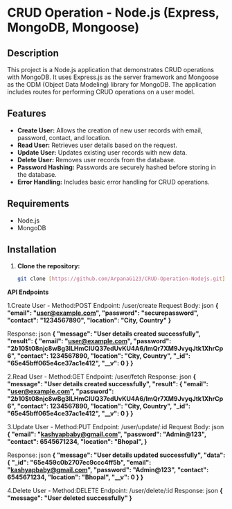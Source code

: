 # CRUD Operation - Node.js (Express, MongoDB, Mongoose)

## Description
This project is a Node.js application that demonstrates CRUD operations with MongoDB. It uses Express.js as the server framework and Mongoose as the ODM (Object Data Modeling) library for MongoDB. The application includes routes for performing CRUD operations on a user model.

## Features

- **Create User:** Allows the creation of new user records with email, password, contact, and location.
- **Read User:** Retrieves user details based on the request.
- **Update User:** Updates existing user records with new data.
- **Delete User:** Removes user records from the database.
- **Password Hashing:** Passwords are securely hashed before storing in the database.
- **Error Handling:** Includes basic error handling for CRUD operations.

## Requirements

- Node.js
- MongoDB

## Installation

1. **Clone the repository:**
   ```bash
   git clone [https://github.com/ArpanaG123/CRUD-Operation-Nodejs.git](https://github.com/ArpanaG123/CRUD-APIs.git)

**API Endpoints**

1.Create User - Method:POST
Endpoint: /user/create
Request Body:
json
**{
  "email": "user@example.com",
  "password": "securepassword",
  "contact": "1234567890",
  "location": "City, Country"
}**

Response:
json
**{
    "message": "User details created successfully",
    "result": {
        "email": "user@example.com",
        "password": "$2b$10$t08njc8wBg3lLHmClUQ37edUvKU4A6/lmQr7XM9JvyqJtk1XhrCp6",
        "contact": 1234567890,
        "location": "City, Country",
        "_id": "65e45bff065e4ce37ac1e412",
        "__v": 0
    }
}**


2.Read User - Method:GET
Endpoint: /user/fetch
Response:
json
**{
    "message": "User details created successfully",
    "result": {
        "email": "user@example.com",
        "password": "$2b$10$t08njc8wBg3lLHmClUQ37edUvKU4A6/lmQr7XM9JvyqJtk1XhrCp6",
        "contact": 1234567890,
        "location": "City, Country",
        "_id": "65e45bff065e4ce37ac1e412",
        "__v": 0
    }
}**

3.Update User - Method:PUT
Endpoint: /user/update/:id
Request Body:
json
**{
  "email": "kashyapbaby@gmail.com",
  "password": "Admin@123",
  "contact": 6545671234,
  "location": "Bhopal",
}**

Response:
json
**{
    "message": "User details updated successfully",
    "data": {
        "_id": "65e459c0b2707ec9ccc4ff5b",
        "email": "kashyapbaby@gmail.com",
        "password": "Admin@123",
        "contact": 6545671234,
        "location": "Bhopal",
        "__v": 0
    }
}**

4.Delete User - Method:DELETE
Endpoint: /user/delete/:id
Response:
json
**{
  "message": "User deleted successfully"
}**

